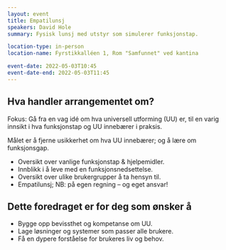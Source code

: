 ```yaml
---
layout: event
title: Empatilunsj
speakers: David Hole
summary: Fysisk lunsj med utstyr som simulerer funksjonstap.

location-type: in-person
location-name: Fyrstikkalléen 1, Rom "Samfunnet" ved kantina

event-date: 2022-05-03T10:45
event-date-end: 2022-05-03T11:45
---
```

## Hva handler arrangementet om?
Fokus: Gå fra en vag idé om hva universell utforming (UU) er, til en varig innsikt i hva funksjonstap og UU innebærer i praksis.

Målet er å fjerne usikkerhet om hva UU innebærer; og å lære om funksjonsgap.

- Oversikt over vanlige funksjonstap & hjelpemidler.
- Innblikk i å leve med en funksjonsnedsettelse.
- Oversikt over ulike brukergrupper å ta hensyn til.
- Empatilunsj; NB: på egen regning – og eget ansvar!

## Dette foredraget er for deg som ønsker å
- Bygge opp bevissthet og kompetanse om UU.
- Lage løsninger og systemer som passer alle brukere.
- Få en dypere forståelse for brukeres liv og behov.
